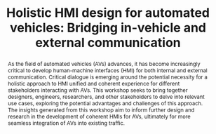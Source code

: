 ---
layout: publication
sitemap: false
title: "Holistic HMI design for automated vehicles: Bridging in-vehicle and external communication"
authors: Dong, H., Tran, T., Bazilinskyy, P., Hoggenmueller, M., Dey, D., Cazacu, S., Franssen, M., Gao, R.
pdf: dong2023holistic
image: dong2023holistic.jpg
display: Adjunct Proceedings of the 15th International Conference on Automotive User Interfaces and Interactive Vehicular Applications (AutoUI). Ingolstadt, Germany
year: 2023
doi: 10.1145/3581961.3609837
abstract: "As the field of automated vehicles (AVs) advances, it has become increasingly critical to develop human-machine interfaces (HMI) for both internal and external communication. Critical dialogue is emerging around the potential necessity for a holistic approach to HMI unified and coherent experience for different stakeholders interacting with AVs. This workshop seeks to bring together designers, engineers, researchers, and other stakeholders to delve into relevant use cases, exploring the potential advantages and challenges of this approach. The insights generated from this workshop aim to inform further design and research in the development of coherent HMIs for AVs, ultimately for more seamless integration of AVs into existing traffic."
---